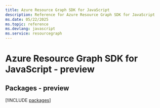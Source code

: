 ```yaml
---
title: Azure Resource Graph SDK for JavaScript
description: Reference for Azure Resource Graph SDK for JavaScript
ms.date: 05/22/2025
ms.topic: reference
ms.devlang: javascript
ms.service: resourcegraph
---
```

# Azure Resource Graph SDK for JavaScript - preview
## Packages - preview
[!INCLUDE [packages](resource-graph-index.md)]